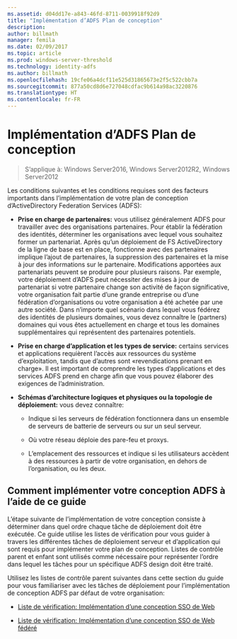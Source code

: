 ```yaml
---
ms.assetid: d04dd17e-a843-46fd-8711-0039918f92d9
title: "Implémentation d’ADFS Plan de conception"
description: 
author: billmath
manager: femila
ms.date: 02/09/2017
ms.topic: article
ms.prod: windows-server-threshold
ms.technology: identity-adfs
ms.author: billmath
ms.openlocfilehash: 19cfe06a4dcf11e525d31865673e2f5c522cbb7a
ms.sourcegitcommit: 877a50cd8d6e727048cdfac9b614a98ac3220876
ms.translationtype: HT
ms.contentlocale: fr-FR
---
```

# <a name="implementing-your-ad-fs-design-plan"></a>Implémentation d’ADFS Plan de conception

>S’applique à: Windows Server2016, Windows Server2012R2, Windows Server2012

Les conditions suivantes et les conditions requises sont des facteurs importants dans l’implémentation de votre plan de conception d’ActiveDirectory Federation Services \(ADFS\):  
  
-   **Prise en charge de partenaires:** vous utilisez généralement ADFS pour travailler avec des organisations partenaires. Pour établir la fédération des identités, déterminer les organisations avec lequel vous souhaitez former un partenariat. Après qu’un déploiement de FS ActiveDirectory de la ligne de base est en place, fonctionne avec des partenaires implique l’ajout de partenaires, la suppression des partenaires et la mise à jour des informations sur le partenaire. Modifications apportées aux partenariats peuvent se produire pour plusieurs raisons. Par exemple, votre déploiement d’ADFS peut nécessiter des mises à jour de partenariat si votre partenaire change son activité de façon significative, votre organisation fait partie d’une grande entreprise ou d’une fédération d’organisations ou votre organisation a été achetée par une autre société. Dans n’importe quel scénario dans lequel vous fédérez des identités de plusieurs domaines, vous devez connaître le \(partners\) domaines qui vous êtes actuellement en charge et tous les domaines supplémentaires qui représentent des partenaires potentiels.  
  
-   **Prise en charge d’application et les types de service:** certains services et applications requièrent l’accès aux ressources du système d’exploitation, tandis que d’autres sont «revendications prenant en charge». Il est important de comprendre les types d’applications et des services ADFS prend en charge afin que vous pouvez élaborer des exigences de l’administration.  
  
-   **Schémas d’architecture logiques et physiques ou la topologie de déploiement:** vous devez connaître:  
  
    -   Indique si les serveurs de fédération fonctionnera dans un ensemble de serveurs de batterie de serveurs ou sur un seul serveur.  
  
    -   Où votre réseau déploie des pare-feu et proxys.  
  
    -   L’emplacement des ressources et indique si les utilisateurs accèdent à des ressources à partir de votre organisation, en dehors de l’organisation, ou les deux.  
  
## <a name="how-to-implement-your-ad-fs-design-using-this-guide"></a>Comment implémenter votre conception ADFS à l’aide de ce guide  
L’étape suivante de l’implémentation de votre conception consiste à déterminer dans quel ordre chaque tâche de déploiement doit être exécutée. Ce guide utilise les listes de vérification pour vous guider à travers les différentes tâches de déploiement serveur et d’application qui sont requis pour implémenter votre plan de conception. Listes de contrôle parent et enfant sont utilisés comme nécessaire pour représenter l’ordre dans lequel les tâches pour un spécifique ADFS design doit être traité.  
  
Utilisez les listes de contrôle parent suivantes dans cette section du guide pour vous familiariser avec les tâches de déploiement pour l’implémentation de conception ADFS par défaut de votre organisation:  
  
-   [Liste de vérification: Implémentation d’une conception SSO de Web](Checklist--Implementing-a-Web-SSO-Design.md)  
  
-   [Liste de vérification: Implémentation d’une conception SSO de Web fédéré](Checklist--Implementing-a-Federated-Web-SSO-Design.md)  
